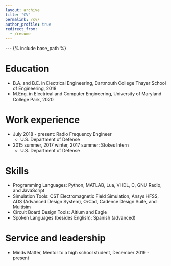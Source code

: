 ```yaml
---
layout: archive
title: "CV"
permalink: /cv/
author_profile: true
redirect_from:
  - /resume
---
```


--- {% include base_path %}

Education
======
* B.A. and B.E. in Electrical Engineering, Dartmouth College Thayer School of Engineering, 2018
* M.Eng. in Electrical and Computer Engineering, University of Maryland College Park, 2020

Work experience
======
* July 2018 - present: Radio Frequency Engineer
  * U.S. Department of Defense
* 2015 summer, 2017 winter, 2017 summer: Stokes Intern
  * U.S. Department of Defense
  
Skills
======
* Programming Languages: Python, MATLAB, Lua, VHDL, C, GNU Radio, and JavaScript
* Simulation Tools: CST Electromagnetic Field Simulation, Ansys HFSS, ADS (Advanced Design System), OrCad, Cadence Design Suite, and Multisim
* Circuit Board Design Tools: Altium and Eagle
* Spoken Languages (besides English): Spanish (advanced) 
  
  
Service and leadership
======
* Minds Matter, Mentor to a high school student, December 2019 - present

